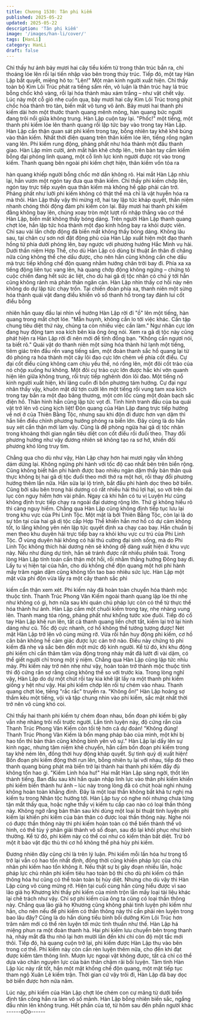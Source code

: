 ```yaml
---
title: Chương 1530: Tân phi kiếm
published: 2025-05-22
updated: 2025-05-22
description: 'Tân phi kiếm'
image: '/images/han-li/cover/'
tags: [HanLi]
category: HanLi
draft: false
---
```


Chỉ thấy hư ảnh bảy mươi hai cây tiểu kiếm từ trong thân trúc bắn
ra, chỉ thoáng lóe lên rồi lại tiến nhập vào bên trong thúy trúc.
Tiếp đó, một tay Hàn Lập bắt quyết, miệng hô to: "Lên!"
Một màn kinh người xuất hiện.
Chỉ thấy toàn bộ Kim Lôi Trúc phát ra tiếng sấm rền, vô luận là
thân trúc hay lá trúc bỗng chốc khô vàng, rồi lại hóa thành màu
xám trắng – như vật chết vậy.
Lúc này một cỗ gió nhẹ cuốn qua, bảy mươi hai cây Kim Lôi Trúc
trong phút chốc hóa thành tro tàn, biến mất vô tung vô ảnh.
Bảy mươi hai thanh phi kiếm dài hơn một thước thanh quang
mênh mông, hàn quang bức người đang trôi nổi giữa không
trung.
Hàn Lập cuộn tay lại.
"Phốc!" một tiếng, một thanh phi kiếm lóe lên thanh quang rồi lập
tức bay vào trong tay Hàn Lập.
Hàn Lập cẩn thận quan sát phi kiếm trong tay, bỗng nhiên tay khẽ
khẽ búng vào thân kiếm. Nhất thời điện quang trên thân kiếm lóe
lên, tiếng rồng ngâm vang lên. Phi kiếm rung động, phảng phất
như hóa thành một đầu thanh giao.
Hàn Lập mỉm cười, ánh mắt hắn khẽ chớp lên., trên bàn tay cầm
kiếm bỗng đại phóng linh quang, một cỗ linh lực kinh người được
rót vào trong kiếm.
Thanh quang bên ngoài phi kiếm chợt hiện, thân kiếm vốn tỏa ra

hàn quang khiếp người bỗng chốc mờ dần không rõ.
Hai mắt Hàn Lập nhíu lại, hắn vươn một ngón tay đưa qua thân
kiếm.
Chỉ thấy phi kiếm chớp lên, ngón tay trực tiếp xuyên qua thân
kiếm mà không hề gặp phải cản trở.
Phảng phất như lưỡi phi kiếm không có thật thể mà chỉ là vật
huyễn hóa ra mà thôi.
Hàn Lập thấy vậy thì mừng rỡ, hai tay lập tức kháp quyết, thần
niệm nhanh chóng thôi động đám phi kiếm còn lại.
Bảy mươi hai thanh phi kiếm đằng không bay lên, chúng xoay
tròn một lượt rồi nhập thẳng vào cơ thể Hàn Lập, biến mất không
thấy bóng dáng.
Trên người Hàn Lập thanh quang chợt lóe, hắn lập tức hóa thành
một đạo kinh hồng bay ra khỏi dược viên. Chỉ sau vài lần chớp
động đã biến mất không thấy bóng dáng.
Không lâu sau, tại chân cự sơn nơi đặt động phủ của Hàn Lập
xuất hiện một đạo thanh hồng từ phía dưới phóng lên, bay ngược
với phương hướng Hắc Minh vụ hải.
Dưới thần niệm Hợp Thể, cho dù Hàn Lập có dùng bí thuật ẩn
thân đi chăng nữa cũng không thể che dấu được, cho nên hắn
cũng không cần che dấu mà trực tiếp khống chế độn quang nhằm
hướng chân trời bay đi.
Phía xa xa tiếng động liên tục vang lên, hà quang chớp động
không ngừng – chứng tỏ cuộc chiến đang hết sức ác liệt, cho dù
hai gã dị tộc nhân có chú ý tới hắn cũng không rảnh mà phân
thân ngăn cản.
Hàn Lập nhìn thấy cơ hồi này nên không do dự lập tức chạy trốn.
Tại chiến đoàn phía xa, thanh niên một sừng hóa thành quái vật
đang điều khiển vô số thanh hồ trong tay đánh lui cốt điểu bỗng

nhiên hắn quay đầu lại nhìn về hướng Hàn Lập rời đi "ồ" lên một
tiếng, hàn quang trong mắt chợt lóe.
"Mẫn huynh, không cần lo tới việc khác. Cần tập chung tiêu diệt
thứ này, chúng ta còn nhiều việc cần làm." Ngư nhân cực lớn
đang huy động tam xoa kích bên kia ông ông nói.
Xem ra gã dị tộc này cũng phát hiện ra Hàn Lập rời đi nên mới đề
tỉnh đồng bạn.
"Không cần ngươi nói, ta biết rõ." Quái vật do thanh niên một
sừng hóa thành hừ lạnh một tiếng, tiêm giác trên đầu rền vang
tiếng sấm, một đoàn thanh sắc hồ quang lại từ đó phóng ra hóa
thành một cây lôi đao cực lớn chém về phía cốt điểu.
Cự đại cốt điểu cũng không cam chịu yếu thế, nó rống lên, một
đôi cốt trảo của nó chộp xuống hư không. Một đôi cự trảo cực lớn
được hắc khí vờn quanh hiện lên giữa không trung, rồi trực tiếp
nghênh đón lôi đao.
Một tiếng nổ kinh người xuất hiện, khí lãng cuốn đi bốn phương
tám hướng.
Cự đại ngư nhân thấy vậy, khuôn mặt dữ tợn cười lên một tiếng
rồi vung tam xoa kích trong tay bắn ra một đạo băng thương, một
cơn lốc cùng một đoàn bạch sắc điện hồ. Thân hình hắn cũng lập
tức vọt đi.
Tình hình tranh đấu của ba quái vật trở lên vô cùng kịch liệt!
Độn quang của Hàn Lập đang trực tiếp hướng về nơi ở của Thiên
Bằng Tộc, nhưng sau khi độn đi được hơn vạn dặm thì hắn liền
điều chỉnh phương hướng phóng ra biển lớn.
Đây cũng là do hắn suy xét cẩn thận mới làm vậy. Cũng là để
phòng ngừa hai gã dị tộc nhân trong khoảng thời gian ngắn tiêu
diệt con cốt điểu rồi đuổi theo.
Thay đổi phương hướng như vậy đương nhiên sẽ không tạo ra
sơ hở, khiến đối phương khó lòng truy tìm.

Chẳng qua cho dù như vậy, Hàn Lập chạy hơn hai mươi ngày vẫn
không dám dừng lại. Không ngừng phi hành với tốc độ cao nhất
bên trên biển rộng. Cũng không biết hắn phi hành được bao nhiêu
ngàn dặm thấy bản thân quả thực không bị hai gã dị tộc đuổi theo
mới thở ra một hơi, rồi thay đổi phương hướng thêm lần nữa.
Hắn sửa lại lộ trình, bắt đầu phi hành dọc theo bờ biển.
Cũng bởi sâu bên trong hải dương có rất nhiều hải thú lợi hại, so
với trên đại lục còn nguy hiểm hơn vài phần. Ngay cả khi hắn có
tu vị Luyện Hư cũng không định trực tiếp chạy ra ngoài đại dương
rộng lớn.
Thứ gì không hiểu rõ thì càng nguy hiểm.
Chẳng qua Hàn Lập cũng không định tiếp tục lưu lại trong khu
vực của Phi Linh Tộc.
Một mặt là bởi Thiên Bằng Tộc, còn lại là do sự tồn tại của hai gã
dị tộc cấp Hợp Thể khiến hắn mơ hồ có dự cảm không tốt, lo lắng
không yên nên lập tức quyết định xa chạy cao bay.
Hắn chuẩn bị men theo khu duyên hải trực tiếp bay ra khỏi khu
vực cư trú của Phi Linh Tộc.
Ở vùng duyên hải không có hải thú cường đại sinh sống, mà do
Phi Linh Tộc không thích hải dương nên sẽ không dễ dàng xuất
hiện ở khu vực này.
Nếu như đúng dự tính, hắn sẽ tránh được rất nhiều phiền toái.
Trong lòng Hàn Lập tính toán cẩn thận một hồi, rồi nhằm thẳng
hướng Đông bay đi.
Lấy tu vị hiện tại của hắn, cho dù khống chế độn quang một hơi
phi hành mấy trăm ngàn dặm cũng không tổn tao bao nhiêu sức
lực.
Hàn Lập một mặt vừa phi độn vừa lấy ra một cây thanh sắc phi

kiếm cẩn thận xem xét.
Phi kiếm này đã hoàn toàn chuyển hóa thành mộc thuộc tính.
Thanh Trúc Phong Vân Kiếm ngoài thanh quang lập lòe thì nhẹ
như không có gì, hơn nữa sau khi quán chú pháp lực còn có thể
từ thực thể hóa thành hư ảnh.
Hàn Lập cầm một chuôi kiếm trong tay, nhẹ nhàng vung lên.
Thanh mang tỏa rộng, phảng phất như khổng tước xòe đuôi. Tiếp
đó cổ tay Hàn Lập khẽ run lên, tất cả thanh quang liền chợt tắt,
kiếm lại trở lại hình dáng như cũ. Tốc độ cực nhanh, cơ hồ không
thể tưởng tượng được!
Nét mặt Hàn Lập trở lên vô cùng mừng rỡ.
Vừa rồi hắn huy động phi kiếm, cơ hồ căn bản không hề cảm giác
được lực cản trở nào. Điều này chứng tỏ phi kiếm đã nhẹ và sắc
bén đến một mức độ kinh người.
Kể từ đó, khi khu động phi kiếm chỉ cần thâm tâm vừa động trong
nháy mắt đã lướt đi vài dặm, có thể giết người chỉ trong một ý
niệm.
Chẳng qua Hàn Lập cũng lập tức nhíu mày.
Phi kiếm này trở nên nhẹ như vậy, hoàn toàn trở thành mộc thuộc
tính thì độ cứng rắn sợ rằng cũng không thể so với trước kia.
Trong lòng nghĩ vậy, Hàn Lập do dự một chút rồi tay kia khẽ lật
lấy ra một thanh phi kiếm giống y hệt như vậy.
Hai phi kiếm chớp lên rồi tự chém vào nhau.
Thanh quang chợt lóe, tiếng "rắc rắc" truyền ra.
"Không ổn!" Hàn Lập hoảng sợ thầm kêu một tiếng, vội vã tập
chung nhìn vào phi kiếm, sắc mặt nhất thời trở nên vô cùng khó
coi.

Chỉ thấy hai thanh phi kiếm tự chém đoạn nhau, bốn đoạn phi
kiếm bị gãy vẫn nhẹ nhàng trôi nổi trước người.
Lần tinh luyện này, độ cứng rắn của Thanh Trúc Phong Vân Kiếm
còn tồi tệ hơn cả dự đoán!
"Không đúng! Thanh Trúc Phong Vân Kiếm là bổn mạng pháp bảo
của mình, một khi bị hao tổn thì bản thân cũng không bình yên vô
sự." Hàn Lập lại dấy lên sự kinh ngạc, nhưng tâm niệm khẽ
chuyển, hắn cấm bốn đoạn phi kiếm trong tay khẽ ném lên, đồng
thời huy động kháp quyết.
Sự tình quỷ dị xuất hiện!
Bốn đoạn phi kiếm động thời run lên, bỗng nhiên tụ lại với nhau,
tiếp đó theo thanh quang bùng phát mà biến trở lại thành hai
thanh phi kiếm đầy đủ không tổn hao gì.
"Kiếm Linh hóa hư!" Hai mắt Hàn Lập sáng ngời, thốt lên thành
tiếng. Ban đầu sau khi hắn quán nhập linh lực vào thân phi kiếm
khiến phi kiếm biến thành hư ảnh – lúc này trong lòng đã có chút
hoài nghi nhưng không hoàn toàn khẳng đinh.
Đây là một loại thần không bất khả tư nghị mà kiếm tu trong Nhân
tộc hướng tới.
Hàn Lập tuy có nghe nói nhưng chưa từng tận mắt thấy qua, hoặc
nghe thấy vị kiếm tu cấp cao nào có loại thần thông này.
Không ngờ rằng bản thân sau khi dùng một loại bí thuật tinh luyện
phi kiếm lại khiến phi kiếm của bản thân có được loại thần thông
này.
Nghe nói có được thần thông này thì phi kiếm hoàn toàn có thể
biến thành thể vô hình, có thể tùy ý phân giải thành vô số đoạn,
sau đó lại khôi phục như bình thường.
Kể từ đó, phi kiếm này có thể coi như có kiếm thân bất diệt. Trừ
bỏ một ít bảo vật đặc thù thì cơ hồ không thể phá hủy phi kiếm.

Đương nhiên đây cũng chỉ là trên lý luận. Phi kiếm mỗi lần hóa hư
trọng tổ trở lại vẫn có hao tổn nhất định, đồng thời cũng khiến
pháp lực của chủ nhân phi kiếm hao tổn không ít.
Nếu thật sự bị gãy đoạn nhiều lần, hoặc pháp lực chủ nhân phi
kiếm tiêu hao toàn bộ thì cho dù phi kiếm có thần thông hóa hư
cũng có thể toàn toàn bị hủy diệt.
Nhưng cho dù vậy thì Hàn Lập cũng vô cùng mừng rỡ.
Hiện tại cuối cùng hắn cũng hiểu được vì sao lão giả họ Khương
khi thấy phi kiếm của mình trộn lẫn mấy loại tài liệu khác lại chê
trách như vậy.
Chỉ sợ phi kiếm của ông ta cũng có loại thần thông này. Chẳng
qua lão giả họ Khương cũng không phải tinh luyện phi kiếm như
hắn, cho nên nếu để phi kiếm có thần thông này thì cần phải rèn
luyện trong bao lâu đây?
Cũng là do hắn dùng tiểu bình bồi dưỡng Kim Lôi Trúc hơn trăm
năm mới có thể rèn luyện tới mức tinh thuần như thế.
Hàn Lập há miệng phun ra một đoàn thanh hà.
Hai phi kiếm lưu chuyển bên trong thanh hà, nháy mắt đã thu nhỏ
lại hơn mười lần đến khi chỉ còn độ một tấc mới thôi.
Tiếp đó, hà quang cuộn trở lại, phi kiếm được Hàn Lập thu vào
bên trong cơ thể.
Phi kiếm này còn cần rèn luyện thêm nữa, cho đến khi đạt được
kiếm tâm thông linh. Mượn lực ngoại vật không được, tất cả chỉ
có thể dựa vào chân nguyên lực của bản thân chậm rãi bồi luyện.
Tâm tình Hàn Lập lúc này rất tốt, hắn một mặt khống chế độn
quang, một mặt tiếp tục tham ngộ Xuân Lê kiếm trận.
Thời gian cứ vậy trôi đi, Hàn Lập đã bay dọc bờ biển được hơn
nửa năm.

Lúc này, phi kiếm của Hàn Lập chợt lóe chém con cự mãng từ
dưới biển định tấn công hắn ra làm vô số mảnh. Hàn Lập bỗng
nhiên biến sắc, ngẩng đầu nhìn lên không trung.
Hết phần của tớ, từ hôm sau đến phần người khác
------oOo------
